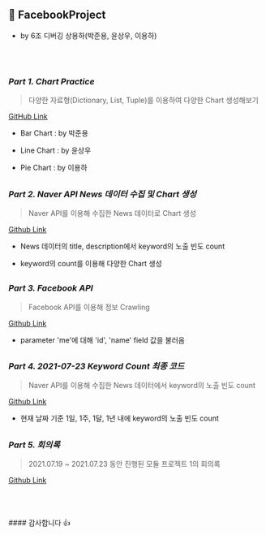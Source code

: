 ## 📜 FacebookProject
- by 6조 디버깅 상용하(박준용, 윤상우, 이용하)
<br>
<br>

### *Part 1. Chart Practice*

> 다양한 자료형(Dictionary, List, Tuple)를 이용하여 다양한 Chart 생성해보기

[GitHub Link](https://github.com/Lee-YongHa/FacebookProject/tree/main/Chart_Practice)

- Bar Chart : by 박준용

- Line Chart : by 윤상우

- Pie Chart : by 이용하

##  

### *Part 2. Naver API News 데이터 수집 및 Chart 생성*

> Naver API를 이용해 수집한 News 데이터로 Chart 생성

[Github Link](https://github.com/Lee-YongHa/FacebookProject/tree/main/NaverAPI_Chart)

- News 데이터의 title, description에서 keyword의 노출 빈도 count

- keyword의 count를 이용해 다양한 Chart 생성

##  

### *Part 3. Facebook API*

> Facebook API를 이용해 정보 Crawling

[Github Link](https://github.com/Lee-YongHa/FacebookProject/tree/main/Facebook)

- parameter 'me'에 대해 'id', 'name' field 값을 불러옴

##  

### *Part 4. 2021-07-23 Keyword Count 최종 코드*

> Naver API를 이용해 수집한 News 데이터에서 keyword의 노출 빈도 count

[Github Link](https://github.com/Lee-YongHa/FacebookProject/tree/main/FinalCode)

- 현재 날짜 기준 1일, 1주, 1달, 1년 내에 keyword의 노출 빈도 count

##  

### *Part 5. 회의록*

> 2021.07.19 ~ 2021.07.23 동안 진행된 모듈 프로젝트 1의 회의록

[Github Link](https://github.com/Lee-YongHa/FacebookProject/tree/main/%ED%9A%8C%EC%9D%98%EB%A1%9D)

<br>
<br>
<br>
#### 감사합니다 👍
